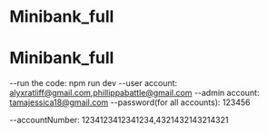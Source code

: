 # Minibank_full
# Minibank_full

--run the code: npm run dev
--user account: alyxratliff@gmail.com,phillippabattle@gmail.com
--admin account: tamajessica18@gmail.com
--password(for all accounts): 123456

--accountNumber: 1234123412341234,4321432143214321
